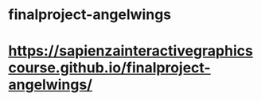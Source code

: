 # finalproject-angelwings
# https://sapienzainteractivegraphicscourse.github.io/finalproject-angelwings/
